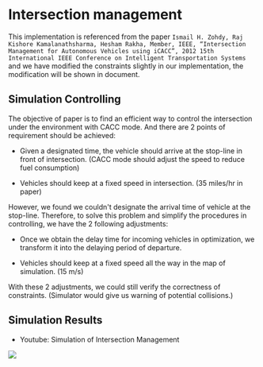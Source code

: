 # Intersection management
This implementation is referenced from the paper
`Ismail H. Zohdy, Raj Kishore Kamalanathsharma, Hesham Rakha, Member, IEEE, “Intersection Management for Autonomous Vehicles using iCACC”, 2012 15th International IEEE Conference on Intelligent Transportation Systems`
and we have modified the constraints slightly in our implementation, the modification will be shown in document.

## Simulation Controlling

The objective of paper is to find an efficient way to control the intersection under the environment with CACC mode. And there are 2 points of requirement should be achieved:

- Given a designated time, the vehicle should arrive at the stop-line in front of intersection. (CACC mode should adjust the speed to reduce fuel consumption)

- Vehicles should keep at a fixed speed in intersection. (35 miles/hr in paper)

However, we found we couldn't designate the arrival time of vehicle at the stop-line. Therefore, to solve this problem and simplify the procedures in controlling, we have the 2 following adjustments:

- Once we obtain the delay time for incoming vehicles in optimization, we transform it into the delaying period of departure.

- Vehicles should keep at a fixed speed all the way in the map of simulation. (15 m/s)

With these 2 adjustments, we could still verify the correctness of constraints. (Simulator would give us warning of potential collisions.)

## Simulation Results

- Youtube: Simulation of Intersection Management

[![](http://img.youtube.com/vi/mhBlxEJIuzI/0.jpg)](http://www.youtube.com/watch?v=mhBlxEJIuzI "Simulation of Intersection Management") 
